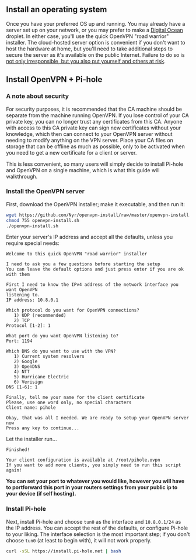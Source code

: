 ## Install an operating system

Once you have your preferred OS up and running. You may already have a server set up on your network, or you may prefer to make a [Digital Ocean](https://www.digitalocean.com/?refcode=344d234950e1) droplet. In either case, you'll use the quick OpenVPN "road warrior" installer. The cloud-hosted server option is convenient if you don't want to host the hardware at home, but you'll need to take additional steps to secure the server as it's available on the public Internet. Failure to do so is [not only irresponsible, but you also put yourself and others at risk](https://us-cert.cisa.gov/ncas/alerts/TA13-088A).

## Install OpenVPN + Pi-hole

### A note about security

For security purposes, it is recommended that the CA machine should be separate from the machine running OpenVPN. If you lose control of your CA private key, you can no longer trust any certificates from this CA. Anyone with access to this CA private key can sign new certificates without your knowledge, which then can connect to your OpenVPN server without needing to modify anything on the VPN server. Place your CA files on storage that can be offline as much as possible, only to be activated when you need to get a new certificate for a client or server.

This is less convenient, so many users will simply decide to install Pi-hole and OpenVPN on a single machine, which is what this guide will walkthrough.

### Install the OpenVPN server

First, download the OpenVPN installer; make it executable, and then run it:

```bash
wget https://github.com/Nyr/openvpn-install/raw/master/openvpn-install.sh
chmod 755 openvpn-install.sh
./openvpn-install.sh
```

Enter your server's IP address and accept all the defaults, unless you require special needs:

```text
Welcome to this quick OpenVPN "road warrior" installer

I need to ask you a few questions before starting the setup
You can leave the default options and just press enter if you are ok with them

First I need to know the IPv4 address of the network interface you want OpenVPN
listening to.
IP address: 10.8.0.1

Which protocol do you want for OpenVPN connections?
   1) UDP (recommended)
   2) TCP
Protocol [1-2]: 1

What port do you want OpenVPN listening to?
Port: 1194

Which DNS do you want to use with the VPN?
   1) Current system resolvers
   2) Google
   3) OpenDNS
   4) NTT
   5) Hurricane Electric
   6) Verisign
DNS [1-6]: 1

Finally, tell me your name for the client certificate
Please, use one word only, no special characters
Client name: pihole

Okay, that was all I needed. We are ready to setup your OpenVPN server now
Press any key to continue...
```

Let the installer run...

```text
Finished!

Your client configuration is available at /root/pihole.ovpn
If you want to add more clients, you simply need to run this script again!
```

**You can set your port to whatever you would like, however you will have to portforward this port in your routers settings from your public ip to your device (if self hosting).**

### Install Pi-hole

Next, install Pi-hole and choose `tun0` as the interface and `10.8.0.1/24` as the IP address. You can accept the rest of the defaults, or configure Pi-hole to your liking. The interface selection is the most important step; if you don't choose `tun0` (at least to begin with), it will not work properly.

```bash
curl -sSL https://install.pi-hole.net | bash
```

